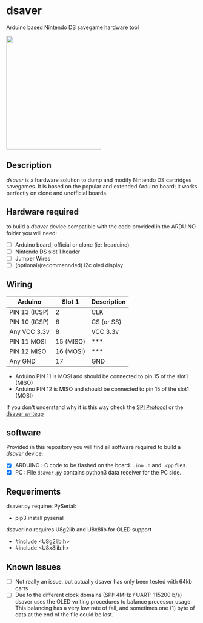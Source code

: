 # dsaver
Arduino based Nintendo DS savegame hardware tool

<img src="https://github.com/pedro-javierf/dsaver/raw/master/dsaverHW.jpg" width="250" height="300" />

## Description
_dsaver_ is a hardware solution to dump and modify Nintendo DS cartridges savegames. It is based on the popular and extended Arduino board; it works perfectly on clone and unofficial boards.

## Hardware required
to build a _dsaver_ device compatible with the code provided in the ARDUINO folder you will need:
- [ ] Arduino board, official or clone (ie: freaduino)
- [ ] Nintendo DS slot 1 header
- [ ] Jumper Wires
- [ ] (optional)(recommennded) i2c oled display

## Wiring

| Arduino       | Slot 1        | Description   |
| ------------- | ------------- | ------------- |
| PIN 13 (ICSP) | 2             | CLK           |
| PIN 10 (ICSP) | 6             | CS (or SS)    |
| Any VCC 3.3v  | 8             | VCC 3.3v      |
| PIN 11 MOSI   | 15 (MISO)     | ***           |
| PIN 12 MISO   | 16 (MOSI)     | ***           |
| Any GND       | 17            | GND           |

- Arduino PIN 11 is MOSI and should be connected to pin 15 of the slot1 (MISO)
- Arduino PIN 12 is MISO and should be connected to pin 15 of the slot1 (MOSI)

If you don't understand why it is this way check the [SPI Protocol](https://es.wikipedia.org/wiki/Serial_Peripheral_Interface) or the [dsaver writeup](https://pedro-javierf.github.io)

## software
Provided in this repository you will find all software required to build a _dsaver_ device:
- [x] ARDUINO   : C code to be flashed on the board. `.ino` `.h` and `.cpp` files.
- [x] PC        : File `dsaver.py` contains python3 data receiver for the PC side.

## Requeriments
dsaver.py requires PySerial:
- pip3 install pyserial

dsaver.ino requires U8g2lib and U8x8lib for OLED support
-  #include <U8g2lib.h>
-  #include <U8x8lib.h>

## Known Issues
- [ ] Not really an issue, but actually dsaver has only been tested with 64kb carts
- [ ] Due to the different clock domains (SPI: 4MHz / UART: 115200 b/s) dsaver uses the OLED writing procedures to balance processor usage. This balancing has a very low rate of fail, and sometimes one (1) byte of data at the end of the file could be lost.
